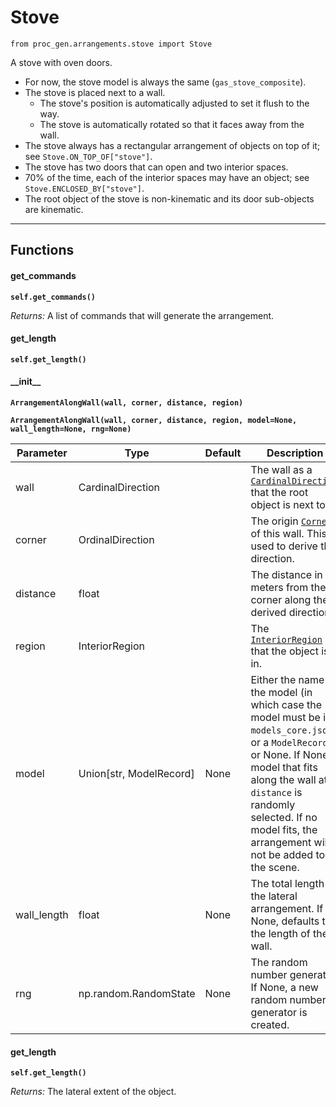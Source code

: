 # Stove

`from proc_gen.arrangements.stove import Stove`

A stove with oven doors.

- For now, the stove model is always the same (`gas_stove_composite`).
- The stove is placed next to a wall.
  - The stove's position is automatically adjusted to set it flush to the way.
  - The stove is automatically rotated so that it faces away from the wall.
- The stove always has a rectangular arrangement of objects on top of it; see `Stove.ON_TOP_OF["stove"]`.
- The stove has two doors that can open and two interior spaces.
- 70% of the time, each of the interior spaces may have an object; see `Stove.ENCLOSED_BY["stove"]`.
- The root object of the stove is non-kinematic and its door sub-objects are kinematic.

***

## Functions

#### get_commands

**`self.get_commands()`**

_Returns:_  A list of commands that will generate the arrangement.

#### get_length

**`self.get_length()`**

#### \_\_init\_\_

**`ArrangementAlongWall(wall, corner, distance, region)`**

**`ArrangementAlongWall(wall, corner, distance, region, model=None, wall_length=None, rng=None)`**

| Parameter | Type | Default | Description |
| --- | --- | --- | --- |
| wall |  CardinalDirection |  | The wall as a [`CardinalDirection`](../../cardinal_direction.md) that the root object is next to. |
| corner |  OrdinalDirection |  | The origin [`Corner`](../../corner.md) of this wall. This is used to derive the direction. |
| distance |  float |  | The distance in meters from the corner along the derived direction. |
| region |  InteriorRegion |  | The [`InteriorRegion`](../../scene_data/interior_region.md) that the object is in. |
| model |  Union[str, ModelRecord] | None | Either the name of the model (in which case the model must be in `models_core.json`), or a `ModelRecord`, or None. If None, a model that fits along the wall at `distance` is randomly selected. If no model fits, the arrangement will not be added to the scene. |
| wall_length |  float  | None | The total length of the lateral arrangement. If None, defaults to the length of the wall. |
| rng |  np.random.RandomState  | None | The random number generator. If None, a new random number generator is created. |



#### get_length

**`self.get_length()`**

_Returns:_  The lateral extent of the object.



